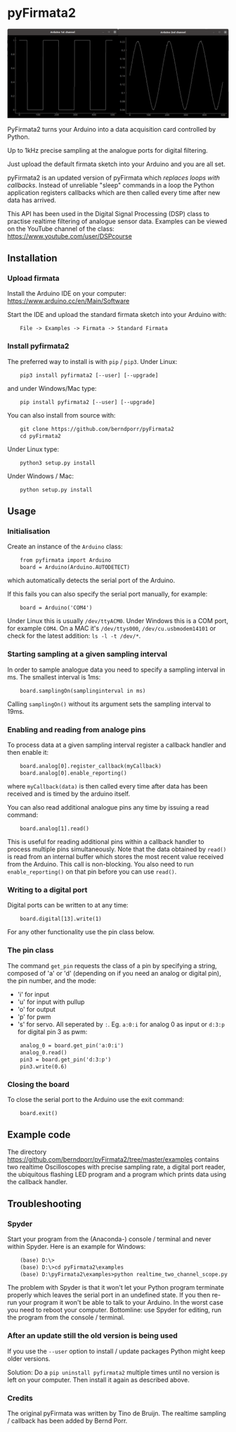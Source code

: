 # pyFirmata2

![alt tag](screenshot.png)

PyFirmata2 turns your Arduino into a data acquisition card controlled by Python.

Up to 1kHz precise sampling at the analogue ports for digital filtering.

Just upload the default firmata sketch into your Arduino and you are all set.

pyFirmata2 is an updated version of pyFirmata which *replaces loops
with callbacks*. Instead of unreliable "sleep" commands in a loop the
Python application registers callbacks which are then called
every time after new data has arrived.

This API has been used in the Digital Signal Processing (DSP) class to
practise realtime filtering of analogue sensor
data. Examples can be viewed on the YouTube channel of the
class: https://www.youtube.com/user/DSPcourse


## Installation



### Upload firmata


Install the Arduino IDE on your computer: https://www.arduino.cc/en/Main/Software

Start the IDE and upload the standard firmata sketch into your Arduino with:
```  
    File -> Examples -> Firmata -> Standard Firmata
```


### Install pyfirmata2


The preferred way to install is with `pip` / `pip3`. Under Linux:
```
    pip3 install pyfirmata2 [--user] [--upgrade]
```
    
and under Windows/Mac type:
```  
    pip install pyfirmata2 [--user] [--upgrade]
```
    
You can also install from source with:
```
    git clone https://github.com/berndporr/pyFirmata2
    cd pyFirmata2
```

Under Linux type:
```  
    python3 setup.py install
```

Under Windows / Mac:
```
    python setup.py install
```

## Usage


### Initialisation

Create an instance of the `Arduino` class:
```
    from pyfirmata import Arduino
    board = Arduino(Arduino.AUTODETECT)
```
which automatically detects the serial port of the Arduino.

If this fails you can also specify the serial port manually, for example:
```
    board = Arduino('COM4')
```
Under Linux this is usually `/dev/ttyACM0`. Under Windows this is a
COM port, for example `COM4`. On a MAC it's `/dev/ttys000`, `/dev/cu.usbmodem14101` or
check for the latest addition: `ls -l -t /dev/*`.


### Starting sampling at a given sampling interval

In order to sample analogue data you need to specify a
sampling interval in ms. The smallest interval is 1ms:
```
    board.samplingOn(samplinginterval in ms)
```
Calling `samplingOn()` without its argument sets
the sampling interval to 19ms.


### Enabling and reading from analoge pins

To process data at a given sampling interval register a callback
handler and then enable it:
```
    board.analog[0].register_callback(myCallback)
    board.analog[0].enable_reporting()
```    
where `myCallback(data)` is then called every time after data has been received
and is timed by the arduino itself.

You can also read additional analogue pins any time by issuing a read
command:
```
    board.analog[1].read()
```
This is useful for reading additional pins within a callback handler
to process multiple pins simultaneously. Note that the data obtained
by `read()` is read from an internal buffer which stores the most
recent value received from the Arduino. This call is non-blocking.
You also need to run `enable_reporting()` on that pin before you can use `read()`.


### Writing to a digital port

Digital ports can be written to at any time:
```  
    board.digital[13].write(1)
```
For any other functionality use the pin class below.

    
### The pin class

The command `get_pin` requests the class of a pin
by specifying a string, composed of
'a' or 'd' (depending on if you need an analog or digital pin), the pin
number, and the mode:
  - 'i' for input
  - 'u' for input with pullup
  - 'o' for output
  - 'p' for pwm
  - 's' for servo.
All seperated by `:`. Eg. `a:0:i` for analog 0 as input or `d:3:p` for
digital pin 3 as pwm:
```
    analog_0 = board.get_pin('a:0:i')
    analog_0.read()
    pin3 = board.get_pin('d:3:p')
    pin3.write(0.6)
```	
	
### Closing the board

To close the serial port to the Arduino use the exit command:
```    
	board.exit()
```

## Example code

The directory https://github.com/berndporr/pyFirmata2/tree/master/examples 
contains two realtime Oscilloscopes with precise sampling rate,
a digital port reader, the ubiquitous flashing LED program and
a program which prints data using the callback handler.


## Troubleshooting

### Spyder

Start your program from the (Anaconda-) console / terminal and never within Spyder. Here is
an example for Windows:
```
    (base) D:\>
    (base) D:\>cd pyFirmata2\examples
    (base) D:\pyFirmata2\examples>python realtime_two_channel_scope.py
```
The problem with Spyder is that it won't let your Python program terminate properly
which leaves the serial port in an undefined state. If you then re-run your program
it won't be able to talk to your Arduino. In the worst case you need to reboot your
computer. Bottomline: use Spyder for editing, run the program from the console / terminal.


### After an update still the old version is being used

If you use the `--user` option to install / update packages Python might keep older versions.

Solution: Do a `pip uninstall pyfirmata2` multiple times until no version is left 
on your computer. Then install it again as described above.




### Credits

The original pyFirmata was written by Tino de Bruijn.
The realtime sampling / callback has been added by Bernd Porr.
